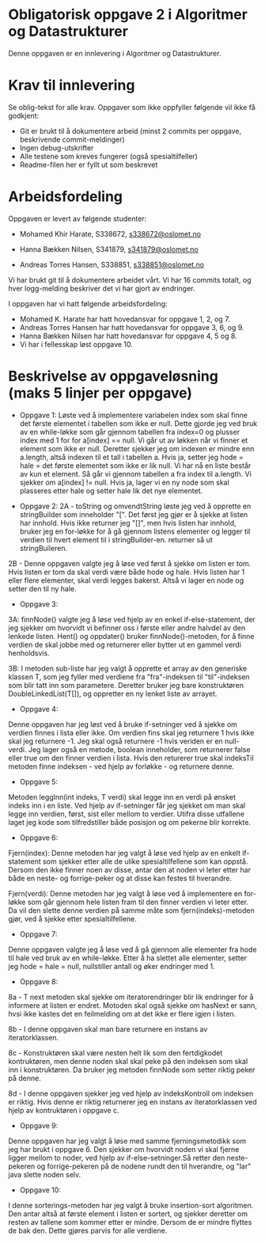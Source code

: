 # Obligatorisk oppgave 2 i Algoritmer og Datastrukturer

Denne oppgaven er en innlevering i Algoritmer og Datastrukturer. 

# Krav til innlevering

Se oblig-tekst for alle krav. Oppgaver som ikke oppfyller følgende vil ikke få godkjent:

* Git er brukt til å dokumentere arbeid (minst 2 commits per oppgave, beskrivende commit-meldinger)	
* Ingen debug-utskrifter
* Alle testene som kreves fungerer (også spesialtilfeller)
* Readme-filen her er fyllt ut som beskrevet

# Arbeidsfordeling

Oppgaven er levert av følgende studenter:

* Mohamed Khir Harate, S338672, s338672@oslomet.no

* Hanna Bækken Nilsen, S341879, s341879@oslomet.no

* Andreas Torres Hansen, S338851, s338851@oslomet.no


Vi har brukt git til å dokumentere arbeidet vårt. Vi har 16 commits totalt, og hver logg-melding beskriver det vi har gjort av endringer.

I oppgaven har vi hatt følgende arbeidsfordeling:
* Mohamed K. Harate har hatt hovedansvar for oppgave 1, 2, og 7. 
* Andreas Torres Hansen har hatt hovedansvar for oppgave 3, 6, og 9. 
* Hanna Bækken Nilsen har hatt hovedansvar for oppgave 4, 5 og 8. 
* Vi har i fellesskap løst oppgave 10. 

# Beskrivelse av oppgaveløsning (maks 5 linjer per oppgave)

* Oppgave 1: Løste ved å implementere variabelen index som skal finne det første elementet i tabellen 
som ikke er null. Dette gjorde jeg ved bruk av en while-løkke som går gjennom tabellen fra index=0 og plusser 
index med 1 for for a[index] == null. Vi går ut av løkken når vi finner et element som ikke er null. Deretter sjekker 
jeg om indexen er mindre enn a.length, altså indexen til et tall i tabellen a. Hvis ja, setter jeg hode = hale = det
første elementet som ikke er lik null. Vi har nå en liste består av kun et element. Så går vi gjennom tabellen a fra index
til a.length. Vi sjekker om a[index] != null. Hvis ja, lager vi en ny node som skal plasseres etter hale og setter hale 
lik det nye elementet.
        
                                                          
* Oppgave 2: 
2A - toString og omvendtString løste jeg ved å opprette en stringBuilder som inneholder "[". Det først jeg gjør er
å sjekke at listen har innhold. Hvis ikke returner jeg "[]", men hvis listen har innhold, bruker jeg en for-løkke
for å gå gjennom listens elementer og legger til verdien til hvert element til i stringBuilder-en. returner så ut stringBuileren. 


2B - Denne oppgaven valgte jeg å løse ved først å sjekke om listen er tom. Hvis listen er tom da skal verdi være
både hode og hale. Hvis listen har 1 eller flere elementer, skal verdi legges bakerst. Altså vi lager en node og setter 
den til ny hale.



* Oppgave 3:

3A:
finnNode() valgte jeg å løse ved hjelp av en enkel if-else-statement, der jeg sjekker om hvorvidt vi befinner oss i første eller
andre halvdel av den lenkede listen. Hent() og oppdater() bruker finnNode()-metoden, for å finne verdien de skal jobbe med og returnerer eller bytter
ut en gammel verdi henholdsvis.

3B:
I metoden sub-liste har jeg valgt å opprette et array av den generiske klassen T, som jeg fyller med verdiene
fra "fra"-indeksen til "til"-indeksen som blir tatt inn som parametere. Deretter bruker jeg bare konstruktøren 
DoubleLinkedList(T[]), og oppretter en ny lenket liste av arrayet.

* Oppgave 4:

Denne oppgaven har jeg løst ved å bruke if-setninger ved å sjekke om verdien finnes i lista eller ikke. Om verdien fins skal jeg returnere 1
hvis ikke skal jeg returnere -1. Jeg skal også returnere -1 hvis veriden er en null-verdi. Jeg lager også en metode, boolean inneholder, som 
returnerer false eller true om den finner verdien i lista. Hvis den returerer true skal indeksTil metoden 
finne indeksen - ved hjelp av forløkke - og returnere denne.


* Oppgave 5:

Metoden leggInn(int indeks, T verdi) skal legge inn en verdi på ønsket indeks inn i en liste. Ved hjelp av if-setninger får jeg sjekket om 
man skal legge inn verdien, først, sist eller mellom to verdier. Utifra disse utfallene laget jeg kode som tilfredstiller både posisjon og 
om pekerne blir korrekte.  


* Oppgave 6:

Fjern(index):
Denne metoden har jeg valgt å løse ved hjelp av en enkelt if-statement som sjekker etter alle de ulike spesialtilfellene
som kan oppstå. Dersom den ikke finner noen av disse, antar den at noden vi leter etter har både en neste- og forrige-peker 
og at disse kan festes til hverandre.

Fjern(verdi): 
Denne metoden har jeg valgt å løse ved å implementere en for-løkke som går gjennom hele listen fram til den finner verdien vi leter etter.
Da vil den slette denne verdien på samme måte som fjern(indeks)-metoden gjør, ved å sjekke etter spesialtilfellene.

* Oppgave 7:

Denne oppgaven valgte jeg å løse ved å gå gjennom alle elementer fra hode til hale 
ved bruk av en while-løkke. Etter å ha slettet alle elementer, setter jeg hode = hale = null, 
nullstiller antall og øker endringer med 1. 

* Oppgave 8:

8a - T next metoden skal sjekke om iteratorendringer blir lik endringer for å informere at listen er endret. 
Motoden skal også sjekke om hasNext er sann, hvsi ikke kastes det en feilmelding om at det ikke er flere igjen i listen. 

8b - I denne oppgaven skal man bare returnere en instans av iteratorklassen.

8c - Konstruktøren skal være nesten helt lik som den fertdigkodet kontruktøren, men denne noden skal 
skal peke på den indeksen som skal inn i konstruktøren. Da bruker jeg metoden finnNode som setter riktig peker på 
denne. 

8d - I denne oppgaven sjekker jeg ved hjelp av indeksKontroll om indeksen er riktig. Hvis denne er riktig 
returnerer jeg en instans av iteratorklassen ved hjelp av kontruktøren i oppgave c. 

* Oppgave 9:

Denne oppgaven har jeg valgt å løse med samme fjerningsmetodikk som jeg har brukt i oppgave 6. Den sjekker om hvorvidt noden vi skal fjerne ligger
mellom to noder, ved hjelp av if-else-setninger.Så retter den neste-pekeren og forrige-pekeren på de nodene rundt den til hverandre, og "lar" java slette noden selv.
* Oppgave 10:

I denne sorterings-metoden har jeg valgt å bruke insertion-sort algoritmen. Den antar altså at første element i listen
er sortert, og sjekker deretter om resten av tallene som kommer etter er mindre. Dersom de er mindre flyttes de bak den. Dette gjøres parvis for alle verdiene.

